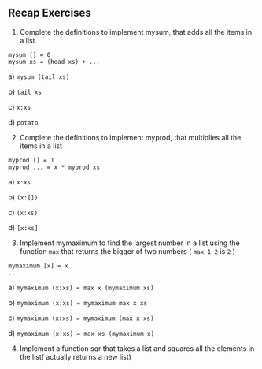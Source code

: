 Recap Exercises
---------------

1. Complete the definitions to implement mysum, that adds all the items in a list

```
mysum [] = 0
mysum xs = (head xs) + ...
```
a) `mysum (tail xs)`

b) `tail xs`

c) `x:xs`

d) `potato`

2. Complete the definitions to implement myprod, that multiplies all the items in a list
```
myprod [] = 1
myprod ... = x * myprod xs
```
a) `x:xs`

b) `(x:[])`

c) `(x:xs)`

d) `[x:xs]`

3. Implement mymaximum to find the largest number in a list using the function `max` that returns the bigger of two numbers ( `max 1 2` is `2` )

```
mymaximum [x] = x
...
```
a) `mymaximum (x:xs) = max x (mymaximum xs)`

b) `mymaximum (x:xs) = mymaximum max x xs`

c) `mymaximum (x:xs) = mymaximum (max x xs)`

d) `mymaximum (x:xs) = max xs (mymaximum x)`

4. Implement a function sqr that takes a list and squares all the elements in the list( actually returns a new list)

